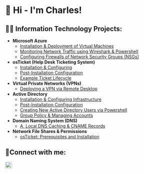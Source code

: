 ## <H1>👋 Hi - I'm Charles!</H1>

<h2>👨‍💻 Information Technology Projects:</h2>

- <b>Microsoft Azure</b>
  - [Installation & Deployment of Virtual Machines](https://github.com/charlessweet81/azure-setup)
  - [Monitoring Network Traffic using Wireshark & Powershell](https://github.com/charlessweet81/azure-network-protocols)
  - [Configuring Firewalls of Network Security Groups (NSGs)](https://github.com/charlessweet81/firewall-testing)
- <b>osTicket (Help Desk Ticketing System)</b>
  - [Installation & Configuring](https://github.com/charlessweet1/osticket-prereqs)
  - [Post-Installation Configuration](https://github.com/charlessweet81/post-install-config)
  - [Example Ticket Lifecycle](https://github.com/joshmadakorcc/ticket-lifecycle)
- <b>Virtual Private Networks (VPNs)</b>
  - [Deploying a VPN via Remote Desktop](https://github.com/charlessweet81/vpn-prereqs)
- <b>Active Directory</b>
  - [Installation & Configuring Infrastructure](https://github.com/charlessweet81/ad-prereqs)
  - [Post-Installation Configuration](https://github.com/charlessweet81/ad-post-install-config)
  - [Creating New Active Directory Users via Powershell](https://github.com/charlessweet81/ad-creating-users)
  - [Group Policy & Managing Accounts](https://github.com/charlessweet81/ad-group-policy)
- <b>Domain Naming System (DNS)</b>
  - [A, Local DNS Caching & CNAME Records](https://github.com/charlessweet81/dns-lab)
- <b>Network File Shares & Permissions</b>
  - [osTicket: Prerequisites and Installation](https://github.com/charlessweet81/network-file-sharing)


<h2>🤳Connect with me:</h2>

[<img align="left" alt="Josh | LinkedIn" width="22px" src="https://cdn.jsdelivr.net/npm/simple-icons@v3/icons/linkedin.svg" />][linkedin]

[linkedin]: https://linkedin.com/in/csweet81




<!--
**charlessweet81/charlessweet81** is a ✨ _special_ ✨ repository because its `README.md` (this file) appears on your GitHub profile.

Here are some ideas to get you started:

- 🔭 I’m currently working on ...
- 🌱 I’m currently learning ...
- 👯 I’m looking to collaborate on ...
- 🤔 I’m looking for help with ...
- 💬 Ask me about ...
- 📫 How to reach me: ...
- 😄 Pronouns: ...
- ⚡ Fun fact: ...
-->
